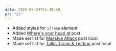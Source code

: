 ```yaml
---
date: 2025-08-24T15:40:00
pr: "22"
---
```

- Added styles for `iframe` element
- Added [Where's your head at](/leets/wheres-your-head-at) post
- Made set list for [Massive Attack](/posts/massive-attack-bristol-2024/) post local
- Made set list for [Talks Trains & Techno](/posts/trains-talks-and-techno/) post local
